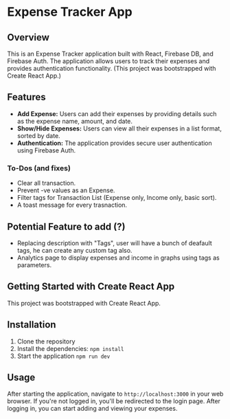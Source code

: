 # Expense Tracker App

## Overview

This is an Expense Tracker application built with React, Firebase DB, and Firebase Auth. The application allows users to track their expenses and provides authentication functionality.
(This project was bootstrapped with Create React App.)

## Features

- **Add Expense:** Users can add their expenses by providing details such as the expense name, amount, and date.
- **Show/Hide Expenses:** Users can view all their expenses in a list format, sorted by date.
- **Authentication:** The application provides secure user authentication using Firebase Auth.

### To-Dos (and fixes)

- Clear all transaction.
- Prevent -ve values as an Expense.
- Filter tags for Transaction List (Expense only, Income only, basic sort).
- A toast message for every trasnaction.

## Potential Feature to add (?)

- Replacing description with "Tags", user will have a bunch of deafault tags, he can create any custom tag also.
- Analytics page to display expenses and income in graphs using tags as parameters.

## Getting Started with Create React App

This project was bootstrapped with Create React App.

## Installation

1. Clone the repository
2. Install the dependencies:
   `npm install`
3. Start the application
   `npm run dev`

## Usage

After starting the application, navigate to `http://localhost:3000` in your web browser. If you're not logged in, you'll be redirected to the login page. After logging in, you can start adding and viewing your expenses.
